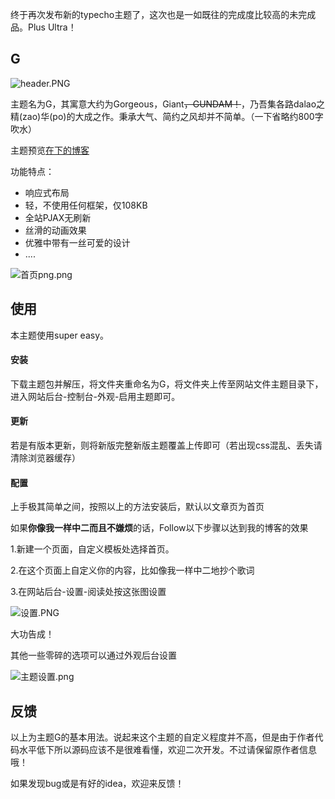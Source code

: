 终于再次发布新的typecho主题了，这次也是一如既往的完成度比较高的未完成品。Plus Ultra！

## G

![header.PNG](https://i.loli.net/2019/02/07/5c5c3cbdb974b.png)

主题名为G，其寓意大约为Gorgeous，Giant~~，GUNDAM！~~，乃吾集各路dalao之精(zao)华(po)的大成之作。秉承大气、简约之风却并不简单。（一下省略约800字吹水）

主题预览[在下的博客](https://gundam.exia.xyz)

功能特点：

- 响应式布局
- 轻，不使用任何框架，仅108KB
- 全站PJAX无刷新
- 丝滑的动画效果
- 优雅中带有一丝可爱的设计
- ....

![首页png.png](https://i.loli.net/2019/02/07/5c5c4414cdcd4.png)

## 使用

本主题使用super easy。

#### 安装

下载主题包并解压，将文件夹重命名为G，将文件夹上传至网站文件主题目录下，进入网站后台-控制台-外观-启用主题即可。

#### 更新

若是有版本更新，则将新版完整新版主题覆盖上传即可（若出现css混乱、丢失请清除浏览器缓存）

#### 配置

上手极其简单之间，按照以上的方法安装后，默认以文章页为首页

如果**你像我一样中二而且不嫌烦**的话，Follow以下步骤以达到我的博客的效果

1.新建一个页面，自定义模板处选择首页。

2.在这个页面上自定义你的内容，比如像我一样中二地抄个歌词

3.在网站后台-设置-阅读处按这张图设置

![设置.PNG](https://i.loli.net/2019/02/07/5c5c46e2d17ce.png)

大功告成！

其他一些零碎的选项可以通过外观后台设置

![主题设置.png](https://i.loli.net/2019/02/07/5c5c476db2443.png)



## 反馈

以上为主题G的基本用法。说起来这个主题的自定义程度并不高，但是由于作者代码水平低下所以源码应该不是很难看懂，欢迎二次开发。不过请保留原作者信息哦！

如果发现bug或是有好的idea，欢迎来反馈！